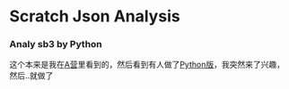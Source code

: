 # Scratch Json Analysis
### Analy sb3 by Python
  这个本来是我在[A营](https://aerfaying.com)里看到的，然后看到有人做了[Python版](https://github.com/GuYan1024/SJA)，我突然来了兴趣，然后..就做了
